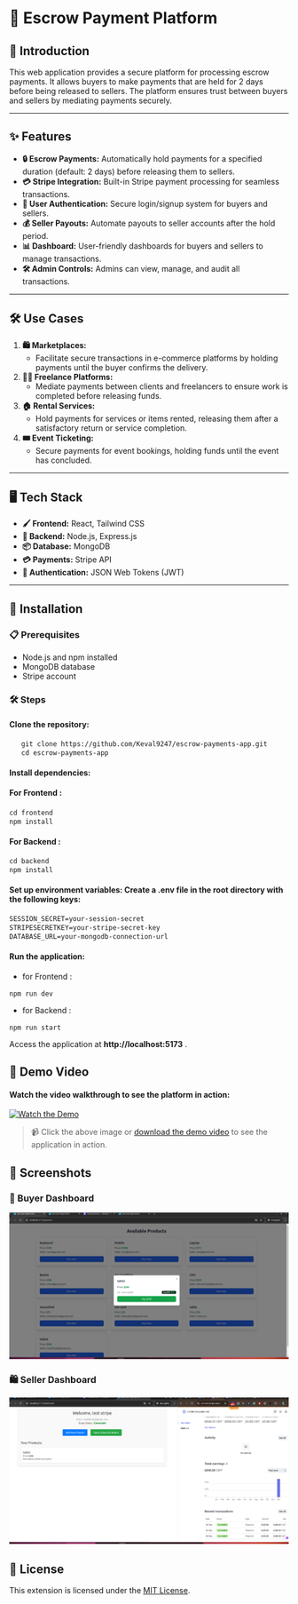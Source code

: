 # 💸 Escrow Payment Platform

## 🔐 Introduction
This web application provides a secure platform for processing escrow payments. It allows buyers to make payments that are held for 2 days before being released to sellers. The platform ensures trust between buyers and sellers by mediating payments securely.

---

## ✨ Features
- **🔒 Escrow Payments:** Automatically hold payments for a specified duration (default: 2 days) before releasing them to sellers.
- **💳 Stripe Integration:** Built-in Stripe payment processing for seamless transactions.
- **🔑 User Authentication:** Secure login/signup system for buyers and sellers.
- **💰 Seller Payouts:** Automate payouts to seller accounts after the hold period.
- **📊 Dashboard:** User-friendly dashboards for buyers and sellers to manage transactions.
- **🛠️ Admin Controls:** Admins can view, manage, and audit all transactions.

---

## 🛠️ Use Cases
1. **🛍️ Marketplaces:**
   - Facilitate secure transactions in e-commerce platforms by holding payments until the buyer confirms the delivery.
2. **👨‍💻 Freelance Platforms:**
   - Mediate payments between clients and freelancers to ensure work is completed before releasing funds.
3. **🏠 Rental Services:**
   - Hold payments for services or items rented, releasing them after a satisfactory return or service completion.
4. **🎟️ Event Ticketing:**
   - Secure payments for event bookings, holding funds until the event has concluded.

---

## 🖥️ Tech Stack
- **🖌️ Frontend:** React, Tailwind CSS
- **🔧 Backend:** Node.js, Express.js
- **📦 Database:** MongoDB
- **💳 Payments:** Stripe API
- **🔐 Authentication:** JSON Web Tokens (JWT)

---

## 🚀 Installation

### 📋 Prerequisites
- Node.js and npm installed
- MongoDB database
- Stripe account

###  🛠️ Steps
#### Clone the repository:
```
   git clone https://github.com/Keval9247/escrow-payments-app.git
   cd escrow-payments-app
```
#### Install dependencies:
#### For Frontend :
```
cd frontend
npm install 
```
#### For Backend :
```
cd backend
npm install 
```

#### Set up environment variables: Create a .env file in the root directory with the following keys:
```
SESSION_SECRET=your-session-secret
STRIPESECRETKEY=your-stripe-secret-key
DATABASE_URL=your-mongodb-connection-url
```

#### Run the application:
- for Frontend :  
```
npm run dev
```
- for Backend : 
```
npm run start
```


Access the application at **http://localhost:5173** .

## 🎥 Demo Video

#### Watch the video walkthrough to see the platform in action:

[![Watch the Demo](https://img.youtube.com/vi/dQw4w9WgXcQ/0.jpg)](./assets/stripeConnectDemo.mp4)

> 📹 Click the above image or [download the demo video](./assets/stripeConnectDemo.mp4) to see the application in action.


## 📸 Screenshots
### 🛒 Buyer Dashboard
![Buyer Dashboard](./assets/stripeConnectUser.png)

### 🛍️ Seller Dashboard
![Seller Dashboard](./assets/stripeConnectSeller.png)



## 📜 License

This extension is licensed under the 
[MIT License](https://choosealicense.com/licenses/mit/).

